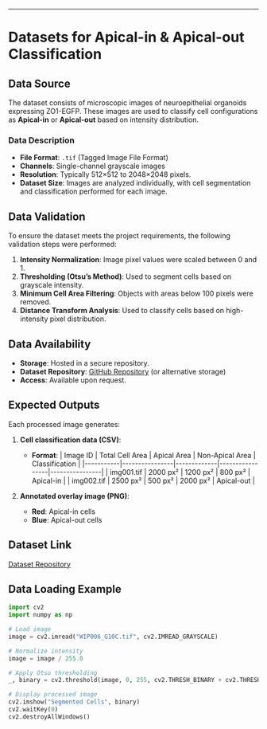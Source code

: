 ---
# Datasets for Apical-in & Apical-out Classification

## Data Source
The dataset consists of microscopic images of neuroepithelial organoids expressing ZO1-EGFP. These images are used to classify cell configurations as **Apical-in** or **Apical-out** based on intensity distribution.

### Data Description
- **File Format**: `.tif` (Tagged Image File Format)
- **Channels**: Single-channel grayscale images
- **Resolution**: Typically 512×512 to 2048×2048 pixels.
- **Dataset Size**: Images are analyzed individually, with cell segmentation and classification performed for each image.

## Data Validation
To ensure the dataset meets the project requirements, the following validation steps were performed:
1. **Intensity Normalization**: Image pixel values were scaled between 0 and 1.
2. **Thresholding (Otsu’s Method)**: Used to segment cells based on grayscale intensity.
3. **Minimum Cell Area Filtering**: Objects with areas below 100 pixels were removed.
4. **Distance Transform Analysis**: Used to classify cells based on high-intensity pixel distribution.

## Data Availability
- **Storage**: Hosted in a secure repository.
- **Dataset Repository**: [GitHub Repository](https://github.com/MaggieCoder/Neuroepithelial-Organoid-Analysis-Pipeline) (or alternative storage)
- **Access**: Available upon request.

## Expected Outputs
Each processed image generates:
1. **Cell classification data (CSV)**:
   - **Format**:
     | Image ID  | Total Cell Area | Apical Area | Non-Apical Area | Classification |
     |-----------|----------------|-------------|-----------------|----------------|
     | img001.tif | 2000 px²       | 1200 px²    | 800 px²         | Apical-in      |
     | img002.tif | 2500 px²       | 500 px²     | 2000 px²        | Apical-out     |

2. **Annotated overlay image (PNG)**:
   - **Red**: Apical-in cells
   - **Blue**: Apical-out cells

## Dataset Link
[Dataset Repository](https://drive.google.com/drive/folders/1BQfEPOGwbs7HZ4LrA8J9Dg5OJGxggvci?usp=drive_link)

## Data Loading Example
```python
import cv2
import numpy as np

# Load image
image = cv2.imread("WIP006_G10C.tif", cv2.IMREAD_GRAYSCALE)

# Normalize intensity
image = image / 255.0

# Apply Otsu thresholding
_, binary = cv2.threshold(image, 0, 255, cv2.THRESH_BINARY + cv2.THRESH_OTSU)

# Display processed image
cv2.imshow("Segmented Cells", binary)
cv2.waitKey(0)
cv2.destroyAllWindows()
